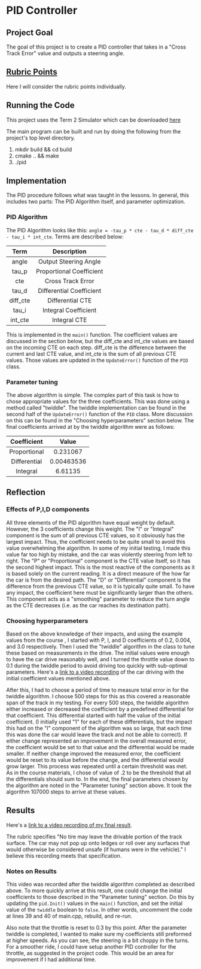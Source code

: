 # PID Controller

## Project Goal
The goal of this project is to create a PID controller that takes in a "Cross Track Error" value and outputs a steering angle.  

## [Rubric Points](https://review.udacity.com/#!/rubrics/824/view)

Here I will consider the rubric points individually.  

## Running the Code
This project uses the Term 2 Simulator which can be downloaded [here](https://github.com/udacity/self-driving-car-sim/releases)

The main program can be built and run by doing the following from the project's top level directory.

1. mkdir build && cd build
2. cmake .. && make
3. ./pid

## Implementation

The PID procedure follows what was taught in the lessons.  In general, this includes two parts: The PID Algorithm itself, and parameter optimization. 

### PID Algorithm 

The PID Algorithm looks like this: `angle = -tau_p * cte - tau_d * diff_cte - tau_i * int_cte`.  Terms are described below:

|  Term    | Description              |
|:---------:|:-----------------------:|
| angle    | Output Steering Angle    |
| tau_p    | Proportional Coefficient |
| cte      | Cross Track Error        |
| tau_d    | Differential Coefficient |
| diff_cte | Differential CTE         |
| tau_i    | Integral Coefficient     |
| int_cte  | Integral CTE             |

This is implemented in the `main()` function.  The coefficient values are discussed in the section below, but the diff_cte and int_cte values are based on the incoming CTE on each step.  diff_cte is the difference between the current and last CTE value, and int_cte is the sum of all previous CTE values.  Those values are updated in the `UpdateError()` function of the `PID` class.

### Parameter tuning

The above algorithm is simple.  The complex part of this task is how to chose appropriate values for the three coefficients.  This was done using a method called "twiddle".  The twiddle implementation can be found in the second half of the `UpdateError()` function of the `PID` class.  More discussion on this can be found in the "Choosing hyperparameters" section below.  The final coefficients arrived at by the twiddle algorithm were as follows:

| Coefficient  | Value      |
|:------------:|:----------:|
| Proportional | 0.231067   |
| Differential | 0.00463536 |
| Integral     | 6.61135    |


## Reflection

### Effects of P,I,D components 

All three elements of the PID algorithm have equal weight by default.  However, the 3 coefficients change this weight.  The "I" or "Integral" component is the sum of all previous CTE values, so it obviously has the largest impact.  Thus, the coefficient needs to be quite small to avoid this value overwhelming the algorithm.  In some of my initial testing, I made this value far too high by mistake, and the car was violently steering from left to right.  The "P" or "Proportional" component is the CTE value itself, so it has the second highest impact.  This is the most reactive of the components as it is based solely on the current reading.  It is a direct measure of the how far the car is from the desired path.  The "D" or "Differential" component is the difference from the previous CTE value, so it is typically quite small.  To have any impact, the coefficient here must be significantly larger than the others.  This component acts as a "smoothing" parameter to reduce the turn angle as the CTE decreases (i.e. as the car reaches its destination path).  

### Choosing hyperparameters

Based on the above knowledge of their impacts, and using the example values from the course , I started with P, I, and D coefficients of 0.2, 0.004, and 3.0 respectively. Then I used the "twiddle" algorithm in the class to tune these based on measurements in the drive.  The initial values were enough to have the car drive reasonably well, and I turned the throttle value down to 0.1 during the twiddle period to avoid driving too quickly with sub-optimal parameters.  Here's a [link to a video recording](./doc/initial_coeff.mp4) of the car driving with the initial coefficient values mentioned above.

After this, I had to choose a period of time to measure total error in for the twiddle algorithm.  I choose 500 steps for this as this covered a reasonable span of the track in my testing.  For every 500 steps, the twiddle algorithm either increased or decreased the coefficient by a predefined differential for that coefficient.  This differential started with half the value of the initial coefficient. (I initially used "1" for each of these differentials, but the impact this had on the "I" component of the algorithm was so large, that each time this was done the car would leave the track and not be able to correct).  If either change represented an improvement in the overall measured error, the coefficient would be set to that value and the differential would be made smaller.  If neither change improved the measured error, the coefficient would be reset to its value before the change, and the differential would grow larger. This process was repeated until a certain threshold was met.  As in the course materials, I chose of value of .2 to be the threshold that all the differentials should sum to.  In the end, the final parameters chosen by the algorithm are noted in the "Parameter tuning" section above.  It took the algorithm 107000 steps to arrive at these values. 
 
## Results

Here's a [link to a video recording of my final result](./project_recording.mp4).  

The rubric specifies "No tire may leave the drivable portion of the track surface. The car may not pop up onto ledges or roll over any surfaces that would otherwise be considered unsafe (if humans were in the vehicle)."  I believe this recording meets that specification.  

### Notes on Results 

This video was recorded after the twiddle algorithm completed as described above.  To more quickly arrive at this result, one could change the initial coefficients to those described in the "Parameter tuning" section.  Do this by updating the `pid.Init()` values in the `main()` function, and set the initial value of the `twiddle` boolean to `false`.  In other words, uncomment the code at lines 39 and 40 of main.cpp, rebuild, and re-run.  

Also note that the throttle is reset to 0.3 by this point.  After the parameter twiddle is completed, I wanted to make sure my coefficients still preformed at higher speeds.  As you can see, the steering is a bit choppy in the turns.  For a smoother ride, I could have setup another PID controller for the throttle, as suggested in the project code.   This would be an area for improvement if I had additional time.  

